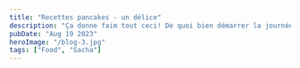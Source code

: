 ```yaml
---
title: "Recettes pancakes - un délice"
description: "Ça donne faim tout ceci! De quoi bien démarrer la journée 😉"
pubDate: "Aug 19 2023"
heroImage: "/blog-3.jpg"
tags: ["Food", "Sacha"]
---
```

